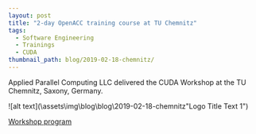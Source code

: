 ```yaml
---
layout: post
title: "2-day OpenACC training course at TU Chemnitz"
tags:
  - Software Engineering
  - Trainings
  - CUDA
thumbnail_path: blog/2019-02-18-chemnitz/
---
```


Applied Parallel Computing LLC delivered the CUDA Workshop at the TU Chemnitz, Saxony, Germany.

![alt text](\assets\img\blog\blog\2019-02-18-chemnitz\"Logo Title Text 1")

[Workshop program](\assets\img\blog\2019-02-18-chemnitz\tuchemnitz_program.pdf)
